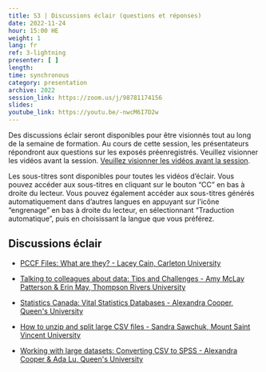 ```yaml
---
title: S3 | Discussions éclair (questions et réponses)
date: 2022-11-24
hour: 15:00 HE
weight: 1
lang: fr
ref: 3-lightning
presenter: [ ]
length:
time: synchronous
category: presentation
archive: 2022
session_link: https://zoom.us/j/98781174156
slides:
youtube_link: https://youtu.be/-nwcM6I7D2w
---
```

Des discussions éclair seront disponibles pour être visionnés tout au long de la semaine de formation. Au cours de cette session, les présentateurs répondront aux questions sur les exposés préenregistrés. Veuillez visionner les vidéos avant la session.<!--more--> [Veuillez visionner les vidéos avant la session](https://www.youtube.com/playlist?list=PLa6d-V-ljSCwDg_02nvSXFN7XFqmgf6nH).

Les sous-titres sont disponibles pour toutes les vidéos d’éclair. Vous pouvez accéder aux sous-titres en cliquant sur le bouton “CC” en bas à droite du lecteur. Vous pouvez également accéder aux sous-titres générés automatiquement dans d’autres langues en appuyant sur l’icône “engrenage” en bas à droite du lecteur, en sélectionnant “Traduction automatique”, puis en choisissant la langue que vous préférez.


## Discussions éclair

- [PCCF Files: What are they? - Lacey Cain, Carleton University](https://youtu.be/bvWSYtSMqGw)  

- [Talking to colleagues about data: Tips and Challenges - Amy McLay Patterson & Erin May, Thompson Rivers University](https://youtu.be/ZU1eF8e9tTc)  

- [Statistics Canada: Vital Statistics Databases - Alexandra Cooper, Queen's University](https://youtu.be/w7FtG6jnA0g)  

- [How to unzip and split large CSV files - Sandra Sawchuk, Mount Saint Vincent University](https://youtu.be/4XlNmYMBbII)

- [Working with large datasets: Converting CSV to SPSS - Alexandra Cooper & Ada Lu, Queen's University](https://youtu.be/5FZ20oBrt0s)
